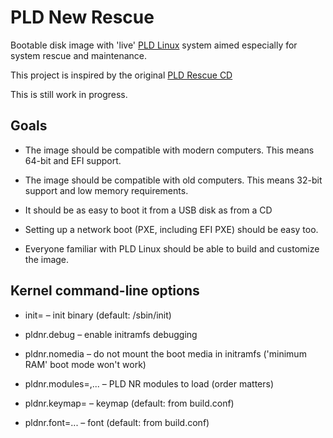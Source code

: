 
PLD New Rescue
==============

Bootable disk image with 'live' [PLD Linux](http://www.pld-linux.org/) system
aimed especially for system rescue and maintenance.

This project is inspired by the original [PLD Rescue CD](http://rescuecd.pld-linux.org/)

This is still work in progress.

Goals
-----

* The image should be compatible with modern computers. This means 64-bit and
  EFI support.

* The image should be compatible with old computers. This means 32-bit support
  and low memory requirements.

* It should be as easy to boot it from a USB disk as from a CD

* Setting up a network boot (PXE, including EFI PXE) should be easy too.

* Everyone familiar with PLD Linux should be able to build and customize 
  the image.

Kernel command-line options
---------------------------

* init=<path> – init binary (default: /sbin/init)

* pldnr.debug – enable initramfs debugging

* pldnr.nomedia – do not mount the boot media in initramfs ('minimum RAM' boot
  mode won't work)

* pldnr.modules=<module>,<module>... – PLD NR modules to load (order matters)

* pldnr.keymap=<name> – keymap (default: from build.conf)

* pldnr.font=<name>... – font (default: from build.conf)

